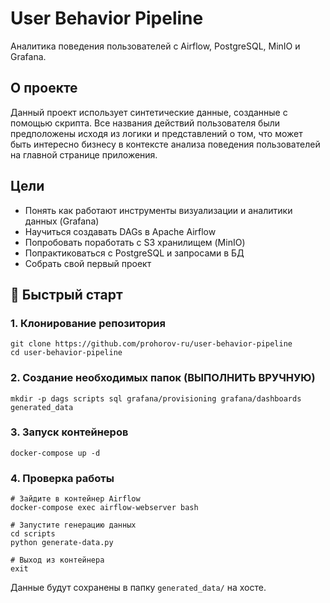 # User Behavior Pipeline
Аналитика поведения пользователей с Airflow, PostgreSQL, MinIO и Grafana.

## О проекте
Данный проект использует синтетические данные, созданные с помощью скрипта. Все названия действий пользователя были предположены исходя из логики и представлений о том, что может быть интересно бизнесу в контексте анализа поведения пользователей на главной странице приложения.

## Цели
* Понять как работают инструменты визуализации и аналитики данных (Grafana)
* Научиться создавать DAGs в Apache Airflow  
* Попробовать поработать с S3 хранилищем (MinIO)
* Попрактиковаться с PostgreSQL и запросами в БД
* Собрать свой первый проект

## 🚀 Быстрый старт

### 1. Клонирование репозитория 
```bush
git clone https://github.com/prohorov-ru/user-behavior-pipeline
cd user-behavior-pipeline
```
### 2. Создание необходимых папок (ВЫПОЛНИТЬ ВРУЧНУЮ)
```bush
mkdir -p dags scripts sql grafana/provisioning grafana/dashboards generated_data
```
### 3. Запуск контейнеров
```bush
docker-compose up -d
```
### 4. Проверка работы
```bush
# Зайдите в контейнер Airflow
docker-compose exec airflow-webserver bash

# Запустите генерацию данных
cd scripts
python generate-data.py

# Выход из контейнера
exit
```
Данные будут сохранены в папку `generated_data/` на хосте.
